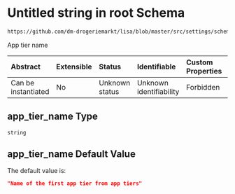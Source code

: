 # Untitled string in root Schema

```txt
https://github.com/dm-drogeriemarkt/lisa/blob/master/src/settings/schema.json#/properties/form_settings/properties/default_values/properties/app_tier_name
```

App tier name

| Abstract            | Extensible | Status         | Identifiable            | Custom Properties | Additional Properties | Access Restrictions | Defined In                                                                              |
| :------------------ | :--------- | :------------- | :---------------------- | :---------------- | :-------------------- | :------------------ | :-------------------------------------------------------------------------------------- |
| Can be instantiated | No         | Unknown status | Unknown identifiability | Forbidden         | Allowed               | none                | [settings.schema.json*](../../src/settings/settings.schema.json "open original schema") |

## app_tier_name Type

`string`

## app_tier_name Default Value

The default value is:

```json
"Name of the first app tier from app tiers"
```
